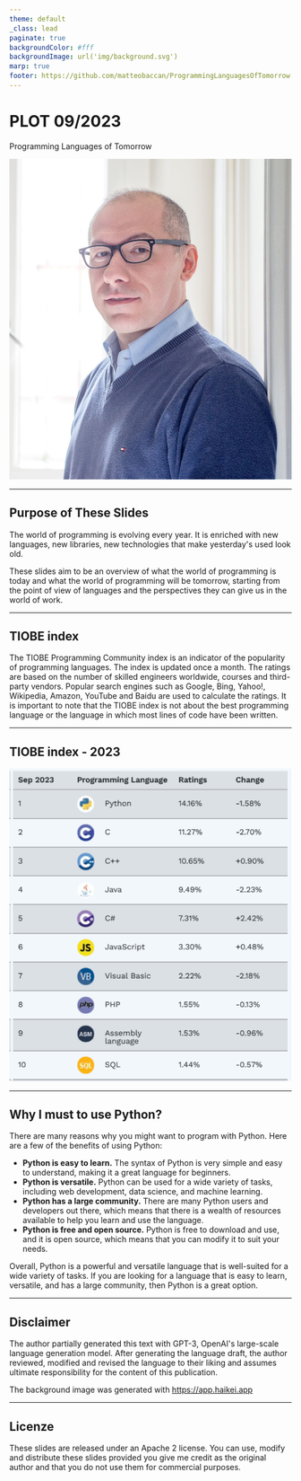 ```yaml
---
theme: default
_class: lead
paginate: true
backgroundColor: #fff
backgroundImage: url('img/background.svg')
marp: true
footer: https://github.com/matteobaccan/ProgrammingLanguagesOfTomorrow
---
```


# PLOT 09/2023

Programming Languages of Tomorrow

![bg right](img/matteo-baccan.jpg)

<!-- _paginate: false -->
<!-- _footer: "" -->

---

## Purpose of These Slides

The world of programming is evolving every year. It is enriched with new languages, new libraries, new technologies that make yesterday's used look old.

These slides aim to be an overview of what the world of programming is today and what the world of programming will be tomorrow, starting from the point of view of languages and the perspectives they can give us in the world of work.

---

## TIOBE index

The TIOBE Programming Community index is an indicator of the popularity of programming languages. The index is updated once a month. The ratings are based on the number of skilled engineers worldwide, courses and third-party vendors. Popular search engines such as Google, Bing, Yahoo!, Wikipedia, Amazon, YouTube and Baidu are used to calculate the ratings. It is important to note that the TIOBE index is not about the best programming language or the language in which most lines of code have been written.

---

## TIOBE index - 2023

![bg right](img/tiobe-092023.png)

---

## Why I must to use Python?

There are many reasons why you might want to program with Python. Here are a few of the benefits of using Python:

* **Python is easy to learn.** The syntax of Python is very simple and easy to understand, making it a great language for beginners.
* **Python is versatile.** Python can be used for a wide variety of tasks, including web development, data science, and machine learning.
* **Python has a large community.** There are many Python users and developers out there, which means that there is a wealth of resources available to help you learn and use the language.
* **Python is free and open source.** Python is free to download and use, and it is open source, which means that you can modify it to suit your needs.

Overall, Python is a powerful and versatile language that is well-suited for a wide variety of tasks. If you are looking for a language that is easy to learn, versatile, and has a large community, then Python is a great option.

---

## Disclaimer

The author partially generated this text with GPT-3, OpenAI's large-scale language generation model. After generating the language draft, the author reviewed, modified and revised the language to their liking and assumes ultimate responsibility for the content of this publication.

The background image was generated with <https://app.haikei.app>

---

## Licenze

These slides are released under an Apache 2 license. You can use, modify and distribute these slides provided you give me credit as the original author and that you do not use them for commercial purposes.
